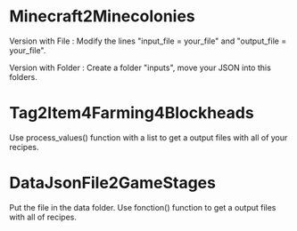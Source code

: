 # **Minecraft2Minecolonies**

Version with File :
Modify the lines "input_file = your_file" and "output_file = your_file".

Version with Folder :
Create a folder "inputs", move your JSON into this folders.

# **Tag2Item4Farming4Blockheads**

Use process_values() function with a list to get a output files with all of your recipes.

# **DataJsonFile2GameStages**

Put the file in the data folder.
Use fonction() function to get a output files with all of recipes.
